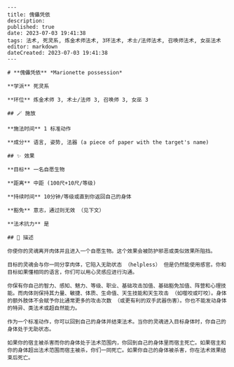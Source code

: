 
    ---
    title: 傀儡凭依
    description: 
    published: true
    date: 2023-07-03 19:41:38
    tags: 法术, 死灵系, 炼金术师法术, 3环法术, 术士/法师法术, 召唤师法术, 女巫法术
    editor: markdown
    dateCreated: 2023-07-03 19:41:38
    ---

    # **傀儡凭依** *Marionette possession*

    **学派** 死灵系 

    **环位** 炼金术师 3, 术士/法师 3, 召唤师 3, 女巫 3

    ## 🪄 施放

    **施法时间** 1 标准动作

    **成分** 语言, 姿势, 法器 (a piece of paper with the target's name)

    ## ✨ 效果 

    **目标** 一名自愿生物 

    **距离** 中距 (100尺+10尺/等级)  

    **持续时间** 10分钟/等级或直到你返回自己的身体 

    **豁免** 意志，通过则无效 （见下文）

    **法术抗力** 是

    ## 📖 描述

    你使你的灵魂离开肉体并且进入一个自愿生物。这个效果会被防护邪恶或类似效果所阻挡。

    目标的灵魂会与你一同分享肉体，它陷入无助状态 （helpless） 但是仍然能使用感官。你和目标如果懂相同的语言，你们可以用心灵感应进行沟通。

    你保有你自己的智力、感知、魅力、等级、职业、基础攻击加值、基础豁免加值、阵营和心理技能。而肉体则保持其力量、敏捷、体质、生命值、天生技能和天生攻击 （如噬咬或叮咬）。身体的额外肢体不会赋予你比通常更多的攻击次数 （或更有利的双手武器伤害）。你也不能发动身体的特异、类法术或超自然能力。

    作为一个标准动作，你可以回到自己的身体并结束法术。当你的灵魂进入目标身体时，你自己的身体处于无助状态。

    如果你的宿主被杀害而你的身体处于法术范围内，你回到自己的身体里而宿主死亡。如果宿主和你的身体超出法术范围而宿主被杀，你们一同死亡。如果你自己的身体被杀害，你在法术效果结束后死亡。
    